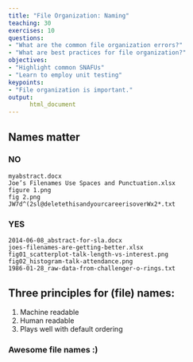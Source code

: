 ```yaml
---
title: "File Organization: Naming"
teaching: 30
exercises: 10
questions:
- "What are the common file organization errors?"
- "What are best practices for file organization?"
objectives:
- "Highlight common SNAFUs"
- "Learn to employ unit testing"
keypoints:
- "File organization is important."
output:  
      html_document
---
```


## Names matter

### NO
```
myabstract.docx
Joe’s Filenames Use Spaces and Punctuation.xlsx
figure 1.png
fig 2.png
JW7d^(2sl@deletethisandyourcareerisoverWx2*.txt
```

### YES
```
2014-06-08_abstract-for-sla.docx
joes-filenames-are-getting-better.xlsx
fig01_scatterplot-talk-length-vs-interest.png
fig02_histogram-talk-attendance.png
1986-01-28_raw-data-from-challenger-o-rings.txt
```

## Three principles for (file) names:

1. Machine readable
1. Human readable
1. Plays well with default ordering

### Awesome file names :)
